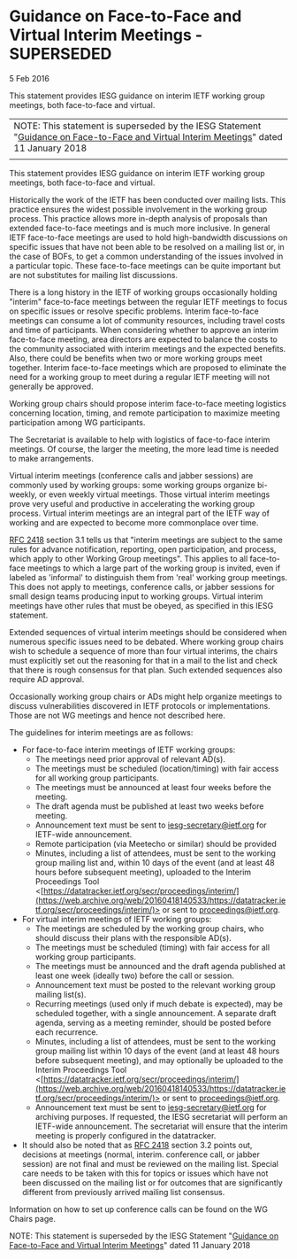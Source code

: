 Guidance on Face-to-Face and Virtual Interim Meetings - SUPERSEDED
==================================================================

5 Feb 2016

This statement provides IESG guidance on interim IETF working group meetings, both face-to-face and virtual.



|  |
| --- |
| NOTE: This statement is superseded by the IESG Statement "[Guidance on Face-to-Face and Virtual Interim Meetings](https://www.ietf.org/about/groups/iesg/statements/interim-meetings-guidance-2018-01-11/)" dated 11 January 2018 |
|  |

This statement provides IESG guidance on interim IETF working group meetings, both face-to-face and virtual.

Historically the work of the IETF has been conducted over mailing lists. This practice ensures the widest possible involvement in the working group process. This practice allows more in-depth analysis of proposals than extended face-to-face meetings and is much more inclusive. In general IETF face-to-face meetings are used to hold high-bandwidth discussions on specific issues that have not been able to be resolved on a mailing list or, in the case of BOFs, to get a common understanding of the issues involved in a particular topic. These face-to-face meetings can be quite important but are not substitutes for mailing list discussions.

There is a long history in the IETF of working groups occasionally holding "interim" face-to-face meetings between the regular IETF meetings to focus on specific issues or resolve specific problems. Interim face-to-face meetings can consume a lot of community resources, including travel costs and time of participants. When considering whether to approve an interim face-to-face meeting, area directors are expected to balance the costs to the community associated with interim meetings and the expected benefits. Also, there could be benefits when two or more working groups meet together. Interim face-to-face meetings which are proposed to eliminate the need for a working group to meet during a regular IETF meeting will not generally be approved.

Working group chairs should propose interim face-to-face meeting logistics concerning location, timing, and remote participation to maximize meeting participation among WG participants.

The Secretariat is available to help with logistics of face-to-face interim meetings. Of course, the larger the meeting, the more lead time is needed to make arrangements.

Virtual interim meetings (conference calls and jabber sessions) are commonly used by working groups: some working groups organize bi-weekly, or even weekly virtual meetings. Those virtual interim meetings prove very useful and productive in accelerating the working group process. Virtual interim meetings are an integral part of the IETF way of working and are expected to become more commonplace over time.

[RFC 2418](https://web.archive.org/web/20160418140533/http://tools.ietf.org/html/rfc2418) section 3.1 tells us that "interim meetings are subject to the same rules for advance notification, reporting, open participation, and process, which apply to other Working Group meetings". This applies to all face-to-face meetings to which a large part of the working group is invited, even if labeled as 'informal' to distinguish them from 'real' working group meetings. This does not apply to meetings, conference calls, or jabber sessions for small design teams producing input to working groups. Virtual interim meetings have other rules that must be obeyed, as specified in this IESG statement.

Extended sequences of virtual interim meetings should be considered when numerous specific issues need to be debated. Where working group chairs wish to schedule a sequence of more than four virtual interims, the chairs must explicitly set out the reasoning for that in a mail to the list and check that there is rough consensus for that plan. Such extended sequences also require AD approval.

Occasionally working group chairs or ADs might help organize meetings to discuss vulnerabilities discovered in IETF protocols or implementations. Those are not WG meetings and hence not described here.

The guidelines for interim meetings are as follows:

* For face-to-face interim meetings of IETF working groups:
	+ The meetings need prior approval of relevant AD(s).
	+ The meetings must be scheduled (location/timing) with fair access for all working group participants.
	+ The meetings must be announced at least four weeks before the meeting.
	+ The draft agenda must be published at least two weeks before meeting.
	+ Announcement text must be sent to [iesg-secretary@ietf.org](https://web.archive.org/web/20160418140533/mailto:iesg-secretary@ietf.org) for IETF-wide announcement.
	+ Remote participation (via Meetecho or similar) should be provided
	+ Minutes, including a list of attendees, must be sent to the working group mailing list and, within 10 days of the event (and at least 48 hours before subsequent meeting), uploaded to the Interim Proceedings Tool <[https://datatracker.ietf.org/secr/proceedings/interim/](https://web.archive.org/web/20160418140533/https://datatracker.ietf.org/secr/proceedings/interim/)> or sent to [proceedings@ietf.org](https://web.archive.org/web/20160418140533/mailto:proceedings@ietf.org).
* For virtual interim meetings of IETF working groups:
	+ The meetings are scheduled by the working group chairs, who should discuss their plans with the responsible AD(s).
	+ The meetings must be scheduled (timing) with fair access for all working group participants.
	+ The meetings must be announced and the draft agenda published at least one week (ideally two) before the call or session.
	+ Announcement text must be posted to the relevant working group mailing list(s).
	+ Recurring meetings (used only if much debate is expected), may be scheduled together, with a single announcement. A separate draft agenda, serving as a meeting reminder, should be posted before each recurrence.
	+ Minutes, including a list of attendees, must be sent to the working group mailing list within 10 days of the event (and at least 48 hours before subsequent meeting), and may optionally be uploaded to the Interim Proceedings Tool <[https://datatracker.ietf.org/secr/proceedings/interim/](https://web.archive.org/web/20160418140533/https://datatracker.ietf.org/secr/proceedings/interim/)> or sent to ​[proceedings@ietf.org](https://web.archive.org/web/20160418140533/mailto:proceedings@ietf.org).
	+ Announcement text must be sent to [iesg-secretary@ietf.org](https://web.archive.org/web/20160418140533/mailto:iesg-secretary@ietf.org) for archiving purposes. If requested, the IESG secretariat will perform an IETF-wide announcement. The secretariat will ensure that the interim meeting is properly configured in the datatracker.
* It should also be noted that as [RFC 2418](https://web.archive.org/web/20160418140533/http://tools.ietf.org/html/rfc2418) section 3.2 points out, decisions at meetings (normal, interim. conference call, or jabber session) are not final and must be reviewed on the mailing list. Special care needs to be taken with this for topics or issues which have not been discussed on the mailing list or for outcomes that are significantly different from previously arrived mailing list consensus.

Information on how to set up conference calls can be found on the WG Chairs page.

NOTE: This statement is superseded by the IESG Statement "[Guidance on Face-to-Face and Virtual Interim Meetings](https://www.ietf.org/about/groups/iesg/statements/interim-meetings-guidance-2018-01-11/)" dated 11 January 2018


